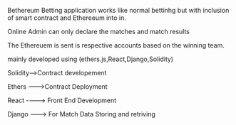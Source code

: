 Bethereum Betting application works like normal bettinhg but  with inclusion of smart contract and Ethereeum into in.

Online Admin can only declare the matches and match results

The Ethereuem is sent is respective accounts based on the winning team.

mainly developed using (ethers.js,React,Django,Solidity)

Solidity-->Contract developement

Ethers --->Contract Deployment

React ----> Front End Development

Django ---> For Match Data Storing and retriving 
